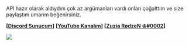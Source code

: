 API hazır olarak aldıydım çok az argümanları vardı onları çoğalttım ve size paylaştım umarım beğenirsiniz.

**[[Discord Sunucum](https://discord.gg/4xSNybftYg)]** **[[YouTube Kanalım](https://www.youtube.com/channel/UCcIJAPlDynD3LK2EtsafJyw)]** **[[Zuzia RødzeN ♔#0002](https://discord.com/users/890626326350946364)]**

<img src=https://cdn.discordapp.com/attachments/890297648727339008/900391531192668210/unknown.png> </img>
